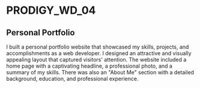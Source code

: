 # PRODIGY_WD_04

## Personal Portfolio

I built a personal portfolio website that showcased my skills, projects, and accomplishments as a web developer. I designed an attractive and visually appealing layout that captured visitors' attention. The website included a home page with a captivating headline, a professional photo, and a summary of my skills. There was also an "About Me" section with a detailed background, education, and professional experience.

